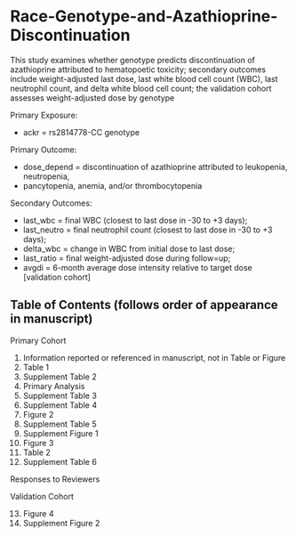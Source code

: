 # Race-Genotype-and-Azathioprine-Discontinuation

This study examines whether genotype predicts discontinuation of azathioprine attributed 
to hematopoetic toxicity; secondary outcomes include weight-adjusted last dose, 
last white blood cell count (WBC), last neutrophil count, and delta white blood cell count; 
the validation cohort assesses weight-adjusted dose by genotype

Primary Exposure: 

* ackr = rs2814778-CC genotype

Primary Outcome: 

*	dose_depend = discontinuation of azathioprine attributed to leukopenia, neutropenia, 
*	pancytopenia, anemia, and/or thrombocytopenia

Secondary Outcomes: 

*	last_wbc = final WBC (closest to last dose in -30 to +3 days); 
*	last_neutro = final neutrophil count (closest to last dose in -30 to +3 days); 
*	delta_wbc = change in WBC from initial dose to last dose; 
*	last_ratio = final weight-adjusted dose during follow=up; 
*	avgdi = 6-month average dose intensity relative to target dose [validation cohort]

## Table of Contents (follows order of appearance in manuscript)

Primary Cohort

1. Information reported or referenced in manuscript, not in Table or Figure
2. Table 1
3. Supplement Table 2
4. Primary Analysis
5. Supplement Table 3
6. Supplement Table 4
7. Figure 2
8. Supplement Table 5
9. Supplement Figure 1
10. Figure 3
11. Table 2
12. Supplement Table 6

Responses to Reviewers

Validation Cohort

13. Figure 4
14. Supplement Figure 2
